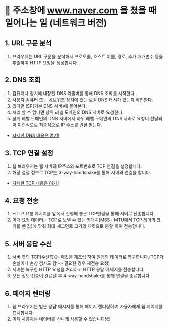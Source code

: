# 🤔 주소창에 www.naver.com 을 쳤을 때 일어나는 일 (네트워크 버전)
  
## 1. URL 구문 분석
1. 브라우저는 URL 구문을 분석해서 프로토콜, 호스트 이름, 경로, 추가 매개변수 등을 추출하여 HTTP 요청을 생성합니다.  
  
## 2. DNS 조회  
1. 컴퓨터나 장치에 내장된 DNS 리졸버를 통해 DNS 조회를 시작한다. 
2. 사용자 컴퓨터 또는 네트워크 장치에 있는 로컬 DNS 캐시가 있는지 확인한다.
3. 없다면 ISP(기본 DNS 서버)에 물어본다.
4. 처리 할 수 없다면 상위 레벨 도메인의 DNS 서버로 요청한다.
5. 상위 레벨 도메인의 DNS 서버에서 하위 레벨 도메인의 DNS 서버로 요청이 전달되며 이런식으로 최종적으로 IP 주소를 반환 받는다.
* [자세한 DNS 내용은 여기!](https://github.com/cjp-growth/jiyoul/tree/main/CS/NetWork/DNS)  
  
## 3. TCP 연결 설정  
1. 웹 브라우저는 웹 서버의 IP주소와 포트번호로 TCP 연결을 설정합니다.
2. 해당 설정 정보로 TCP는 3-way-handshake를 통해 서버와 연결을 합니다. 
* [자세한 TCP 내용은 여기!](https://github.com/cjp-growth/jiyoul/tree/main/CS/NetWork/%EC%86%8C%EC%BC%93#-1-tcp-%EC%86%8C%EC%BC%93-%EC%8A%A4%ED%8A%B8%EB%A6%BC-%EC%86%8C%EC%BC%93)

## 4. 요청 전송
1. HTTP 요청 메시지를 앞에서 진행해 놓은 TCP연결을 통해 서버로 전송합니다.
2. 이때 요청 데이터는 TCP로 보낼 수 있는 최대치(MSS : MTU에서 TCP 헤더의 크기를 뺀 값)에 맞춰 최대 세그먼트 크기의 패킷으로 분할 하여 전송합니다.

## 5. 서버 응답 수신
1. 서버 측의 TCP(수신측)는 패킷을 재조립 하여 원래의 데이터로 복구합니다.(TCP가 손실이나 손상 검사도 함 -> 필요한 경우 재전송 요청)
2. 서버는 복구한 HTTP 요청을 처리하고 HTTP 응답 메세지를 전송합니다.
3. 모든 정보 전송이 완료된 후 4-way-handshake를 통해 연결을 종료합니다.

## 6. 페이지 렌더링
1. 웹 브라우저는 받은 응답 메시지를 통해 페이지 렌더링하여 사용자에게 웹 페이지를 표시합니다.
2. 이제 사용자는 네이버를 신나게 사용할 수 있습니다!😊  
